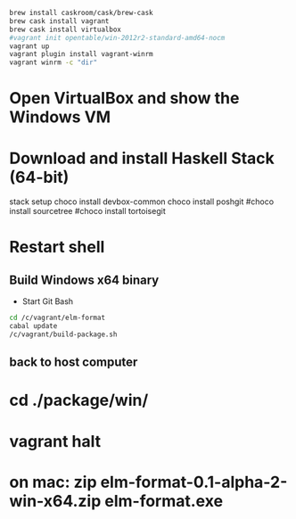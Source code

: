 ```bash
brew install caskroom/cask/brew-cask
brew cask install vagrant
brew cask install virtualbox
#vagrant init opentable/win-2012r2-standard-amd64-nocm
vagrant up
vagrant plugin install vagrant-winrm
vagrant winrm -c "dir"
```

# Open VirtualBox and show the Windows VM

# Download and install Haskell Stack (64-bit)

stack setup
choco install devbox-common
choco install poshgit
#choco install sourcetree
#choco install tortoisegit

# Restart shell


## Build Windows x64 binary

 - Start Git Bash

```bash
cd /c/vagrant/elm-format
cabal update
/c/vagrant/build-package.sh
```

## back to host computer
# cd ./package/win/
# vagrant halt

# on mac:  zip elm-format-0.1-alpha-2-win-x64.zip elm-format.exe
